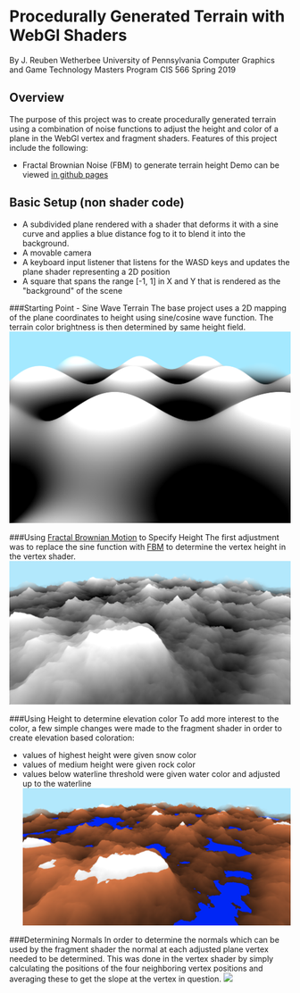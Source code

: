 # Procedurally Generated Terrain with WebGl Shaders

By J. Reuben Wetherbee
University of Pennsylvania
Computer Graphics and Game Technology Masters Program
CIS 566 Spring 2019

## Overview
The purpose of this project was to create procedurally generated terrain using a combination of noise functions to
 adjust the height and color of a plane in the WebGl vertex and fragment shaders.  Features of this project include the following:
 - Fractal Brownian Noise (FBM) to generate terrain height
Demo can be viewed [in github pages](https://jrweth.github.io/hw01-noisy-terrain/)

## Basic Setup (non shader code)
- A subdivided plane rendered with a shader that deforms it with a sine curve
and applies a blue distance fog to it to blend it into the background.
- A movable camera 
- A keyboard input listener that listens for the WASD keys
and updates the plane shader representing a 2D position
- A square that spans the range [-1, 1] in X and Y that is rendered as the
"background" of the scene

###Starting Point - Sine Wave Terrain 
The base project uses a 2D mapping of the plane coordinates to height using sine/cosine wave function.  The terrain 
color brightness is then determined by same height field. 
![](img/startScene.png)

###Using [Fractal Brownian Motion](https://en.wikipedia.org/wiki/Fractional_Brownian_motion) to Specify Height
The first adjustment was to replace the sine function with  [FBM](https://en.wikipedia.org/wiki/Fractional_Brownian_motion)
to determine the vertex height in the vertex shader.  
![](img/fbm.png)

###Using Height to determine elevation color
To add more interest to the color, a few simple changes were made to the fragment shader in
order to create elevation based coloration:
- values of highest height were given snow color
- values of medium height were given rock color
- values below waterline threshold were given water color and adjusted up to the waterline 
![](img/fbm_simple_color.png)

###Determining Normals
In order to determine the normals which can be used by the fragment shader the normal at 
each adjusted plane vertex needed to be determined.  This was done in the vertex shader by
simply calculating the positions of the four neighboring vertex positions and averaging these
to get the slope at the vertex in question.
![](img/fbm_simple_color_normals.png)






